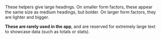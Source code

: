 These helpers give large headings. On smaller form factors, these appear the
same size as medium headings, but bolder. On larger form factors, they are
lighter and bigger.

**These are rarely used in the app**, and are reserved for extremely large
text to showcase data (such as totals or stats).

